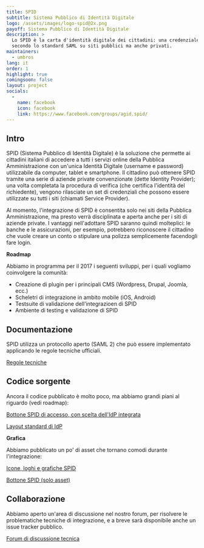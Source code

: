 ```yaml
---
title: SPID
subtitle: Sistema Pubblico di Identità Digitale
logo: /assets/images/logo-spid@2x.png
payoff: Sistema Pubblico di Identità Digitale
description: >
  Lo SPID è la carta d'identità digitale dei cittadini: una credenziale unica di accesso, con identità verificata, che può essere integrata
  secondo lo standard SAML su siti pubblici ma anche privati.
maintainers:
  - umbros
lang: it
order: 1
highlight: true
comingsoon: false
layout: project
socials:
  -
    name: facebook
    icon: facebook
    link: https://www.facebook.com/groups/agid.spid/
---
```


## Intro
SPID (Sistema Pubblico di Identità Digitale) è la soluzione che permette ai cittadini italiani di accedere a tutti i servizi online
della Pubblica Amministrazione con un'unica Identità Digitale (username e password) utilizzabile da computer, tablet e smartphone.
Il cittadino può ottenere SPID tramite una serie di aziende private convenzionate (dette Identity Provider); una volta completata
la procedura di verifica (che certifica l'identità del richiedente), vengono rilasciate un set di credenziali che possono essere
utilizzate su tutti i siti (chiamati Service Provider).

Al momento, l'integrazione di SPID è consentita solo nei siti della Pubblica Amministrazione, ma presto verrà disciplinata e aperta
anche per i siti di aziende private. I vantaggi nell'adottare SPID saranno quindi molteplici: le banche e le assicurazioni, per esempio,
potrebbero riconoscere il cittadino che vuole creare un conto o stipulare una polizza semplicemente facendogli fare login.


**Roadmap**

Abbiamo in programma per il 2017 i seguenti sviluppi, per i quali vogliamo coinvolgere la comunità:

 * Creazione di plugin per i principali CMS (Wordpress, Drupal, Joomla, ecc.)
 * Scheletri di integrazione in ambito mobile (iOS, Android)
 * Testsuite di validazione dell'integrazioen di SPID
 * Ambiente di testing e validazione di SPID


## Documentazione
SPID utilizza un protocollo aperto (SAML 2) che può essere implementato applicando le regole tecniche ufficiali.

[Regole tecniche](http://spid-regole-tecniche.readthedocs.io/en/latest/)


## Codice sorgente
Ancora il codice pubblicato è molto poco, ma abbiamo grandi piani al riguardo (vedi roadmap):

[Bottone SPID di accesso, con scelta dell'IdP integrata](https://github.com/italia/spid-sp-access-button)

[Layout standard di IdP](https://github.com/italia/spid-idp-login-layout)

**Grafica**

Abbiamo pubblicato un po' di asset che tornano comodi durante l'integrazione:

[Icone, loghi e grafiche SPID](https://github.com/italia/spid-graphics)

[Bottone SPID (solo asset)](https://github.com/italia/spid-button)


## Collaborazione
Abbiamo aperto un'area di discussione nel nostro forum, per risolvere le problematiche tecniche di integrazione,
e a breve sarà disponibile anche un issue tracker pubblico.

[Forum di discussione tecnica](https://forum.developers.italia.it/c/spid)
